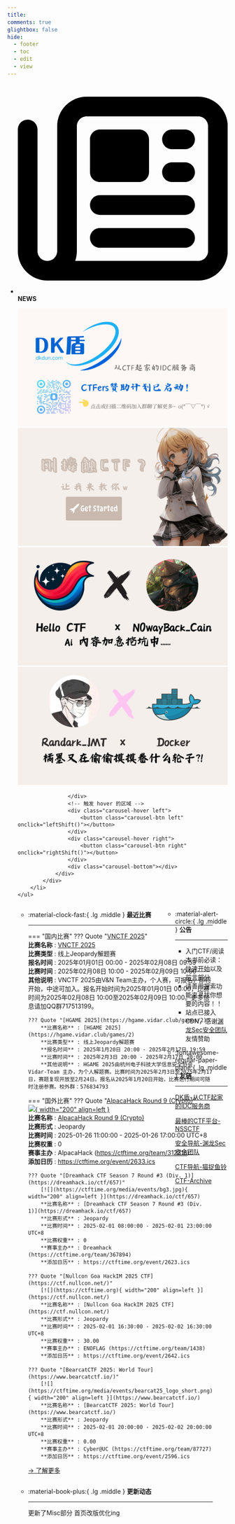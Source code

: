 ```yaml
---
title: 
comments: true
glightbox: false
hide:
  - footer
  - toc
  - edit
  - view
---
```


<div class="grid cards">
    <ul>
        <li>
            <p><span class="twemoji lg middle"><svg xmlns="http://www.w3.org/2000/svg"
                        viewBox="0 0 512 512"><!--! Font Awesome Free 6.5.1 by @fontawesome - https://fontawesome.com License - https://fontawesome.com/license/free (Icons: CC BY 4.0, Fonts: SIL OFL 1.1, Code: MIT License) Copyright 2023 Fonticons, Inc.-->
                        <path
                            d="M168 80c-13.3 0-24 10.7-24 24v304c0 8.4-1.4 16.5-4.1 24H440c13.3 0 24-10.7 24-24V104c0-13.3-10.7-24-24-24H168zM72 480c-39.8 0-72-32.2-72-72V112c0-13.3 10.7-24 24-24s24 10.7 24 24v296c0 13.3 10.7 24 24 24s24-10.7 24-24V104c0-39.8 32.2-72 72-72h272c39.8 0 72 32.2 72 72v304c0 39.8-32.2 72-72 72H72zm104-344c0-13.3 10.7-24 24-24h96c13.3 0 24 10.7 24 24v80c0 13.3-10.7 24-24 24h-96c-13.3 0-24-10.7-24-24v-80zm200-24h32c13.3 0 24 10.7 24 24s-10.7 24-24 24h-32c-13.3 0-24-10.7-24-24s10.7-24 24-24zm0 80h32c13.3 0 24 10.7 24 24s-10.7 24-24 24h-32c-13.3 0-24-10.7-24-24s10.7-24 24-24zm-176 80h208c13.3 0 24 10.7 24 24s-10.7 24-24 24H200c-13.3 0-24-10.7-24-24s10.7-24 24-24zm0 80h208c13.3 0 24 10.7 24 24s-10.7 24-24 24H200c-13.3 0-24-10.7-24-24s10.7-24 24-24z">
                        </path>
                    </svg></span> <strong>NEWS</strong></p>
            <div class="grid cards">
                <div class="carousel">
                    <div class="carousel-container">
                        <a href="https://www.dkdun.cn/"><img src="./assets/banner-dkdun.png" /></a>
                        <a href="../hc-start/" target="_blank"><img src="./assets/banner-quickstart.png" /></a>
                        <a href="../hc-ai/" target="_blank"><img src="./assets/banner-update.png" /></a>
                        <a href="https://github.com/CTF-Archives" target="_blank"><img src="./assets/banner-Achieve.png" /></a>
                        
                    </div>
                    <!-- 触发 hover 的区域 -->
                    <div class="carousel-hover left">
                        <button class="carousel-btn left" onclick="leftShift()"></button>
                    </div>
                    <div class="carousel-hover right">
                        <button class="carousel-btn right" onclick="rightShift()"></button>
                    </div>
                    <div class="carousel-bottom"></div>
                </div>
            </div>
        </li>
    </ul>
</div>

<div class="grid grid-cols-8 gap-4" style="display: grid;grid-template-columns: 70% 30%;" markdown>

<div class="grid cards" style="display: grid; grid-template-columns: 1fr;" markdown>

<div class="grid cards" markdown>

-   :material-clock-fast:{ .lg .middle } __最近比赛__

    ---
    <!-- 主页赛事展示_开始 -->
    === "国内比赛"
        ??? Quote "[VNCTF 2025](https://ctf.vnteam.cn)"  
            **比赛名称** : [VNCTF 2025](https://ctf.vnteam.cn)  
            **比赛类型** : 线上Jeopardy解题赛  
            **报名时间** : 2025年01月01日 00:00 - 2025年02月08日 09:59  
            **比赛时间** : 2025年02月08日 10:00 - 2025年02月09日 10:00  
            **其他说明** : VNCTF 2025由V&N Team主办，个人赛，可报名，即将开始，中途可加入。报名开始时间为2025年01月01日 00:00，比赛时间为2025年02月08日 10:00至2025年02月09日 10:00。更多信息请加QQ群717513199。  
            
        ??? Quote "[HGAME 2025](https://hgame.vidar.club/games/2)"  
            **比赛名称** : [HGAME 2025](https://hgame.vidar.club/games/2)  
            **比赛类型** : 线上Jeopardy解题赛  
            **报名时间** : 2025年1月20日 20:00 - 2025年2月17日 19:59  
            **比赛时间** : 2025年2月3日 20:00 - 2025年2月17日 20:00  
            **其他说明** : HGAME 2025由杭州电子科技大学信息安全协会 Vidar-Team 主办，为个人解题赛。比赛时间为2025年2月3日至2025年2月17日，赛题复现开放至2月24日。报名从2025年1月20日开始，比赛进行期间可随时注册参赛。校外群：576834793  
                
    === "国外比赛"
        ??? Quote "[AlpacaHack Round 9 (Crypto)](https://alpacahack.com/)"  
            [![](https://ctftime.org/media/events/dark_512_3.png){ width="200" align=left }](https://alpacahack.com/)  
            **比赛名称** : [AlpacaHack Round 9 (Crypto)](https://alpacahack.com/)  
            **比赛形式** : Jeopardy  
            **比赛时间** : 2025-01-26 11:00:00 - 2025-01-26 17:00:00 UTC+8  
            **比赛权重** : 0  
            **赛事主办** : AlpacaHack (https://ctftime.org/team/312315)  
            **添加日历** : https://ctftime.org/event/2633.ics  
            
        ??? Quote "[Dreamhack CTF Season 7 Round #3 (Div. 1)](https://dreamhack.io/ctf/657)"  
            [![](https://ctftime.org/media/events/bg3.jpg){ width="200" align=left }](https://dreamhack.io/ctf/657)  
            **比赛名称** : [Dreamhack CTF Season 7 Round #3 (Div. 1)](https://dreamhack.io/ctf/657)  
            **比赛形式** : Jeopardy  
            **比赛时间** : 2025-02-01 08:00:00 - 2025-02-01 23:00:00 UTC+8  
            **比赛权重** : 0  
            **赛事主办** : Dreamhack (https://ctftime.org/team/367894)  
            **添加日历** : https://ctftime.org/event/2623.ics  
            
        ??? Quote "[Nullcon Goa HackIM 2025 CTF](https://ctf.nullcon.net/)"  
            [![](https://ctftime.org){ width="200" align=left }](https://ctf.nullcon.net/)  
            **比赛名称** : [Nullcon Goa HackIM 2025 CTF](https://ctf.nullcon.net/)  
            **比赛形式** : Jeopardy  
            **比赛时间** : 2025-02-01 16:30:00 - 2025-02-02 16:30:00 UTC+8  
            **比赛权重** : 30.00  
            **赛事主办** : ENOFLAG (https://ctftime.org/team/1438)  
            **添加日历** : https://ctftime.org/event/2642.ics  
            
        ??? Quote "[BearcatCTF 2025: World Tour](https://www.bearcatctf.io/)"  
            [![](https://ctftime.org/media/events/bearcat25_logo_short.png){ width="200" align=left }](https://www.bearcatctf.io/)  
            **比赛名称** : [BearcatCTF 2025: World Tour](https://www.bearcatctf.io/)  
            **比赛形式** : Jeopardy  
            **比赛时间** : 2025-02-01 20:00:00 - 2025-02-02 20:00:00 UTC+8  
            **比赛权重** : 0.00  
            **赛事主办** : Cyber@UC (https://ctftime.org/team/87727)  
            **添加日历** : https://ctftime.org/event/2596.ics  
            
    <!-- 主页赛事展示_结束 -->
    [→ 了解更多](./Event/)

</div>
  <div class="grid cards" markdown>

-   :material-book-plus:{ .lg .middle } __更新动态__

    ---

    更新了Misc部分 首页改版优化ing

</div>  
</div>
<div class="grid cards" markdown>

<div class="grid cards" markdown>

-   :material-alert-circle:{ .lg .middle } __公告__

    ---

    - 入门CTF/阅读本书前必读：[快速开始](./hc-start/)以及[前言部分](./hc-preface/)  
    - 请善用搜索功能来寻找你想要的内容！！
    - 站点已接入 CDN，感谢[渊龙Sec安全团队](https://dh.aabyss.cn)友情赞助

-   :fontawesome-regular-paper-plane:{ .lg .middle } __友链__

    ---

    [DK盾-从CTF起家的IDC服务商](https://www.dkdun.cn)

    [最棒的CTF平台-NSSCTF](https://www.nssctf.cn/)  

    [安全导航-渊龙Sec安全团队](https://dh.aabyss.cn)    

    [CTF导航-猫捉鱼铃](https://ctf.mzy0.com/)

    [CTF-Archive](https://github.com/CTF-Archives)

</div>   

</div>

</div>
